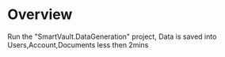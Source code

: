 # Overview

Run the "SmartVault.DataGeneration" project, Data is saved into Users,Account,Documents less then 2mins
